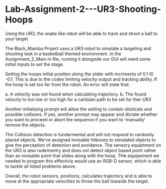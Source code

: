 # Lab-Assignment-2---UR3-Shooting-Hoops
Using the UR3, the snake like robot will be able to track and shoot a ball to your target. 

The Black_Mamba Project uses a UR3 robot to simulate a targeting and shooting task in a basketball themed environment. 
In the Assignment_2_Main.m file, running it alongside our GUI will need some initial inputs to set the stage.

Setting the hoops initial position along the slider with incriments of 0.1 t0 -0.1. This is due to the codes limiting velocity output and tracking ability. If the hoop is set too far from the robot. An error will state that:

a. A velocity was not found when calculating trajectory.
b. The found velocity to too low or too high for a cartisian path to be set for ther UR3

Another initialising prompt will allow the setting to contain obsticals and possible collisons. If yes, another prompt may appear and dictate whether you want to proceed or abort the sequence if you want to 'manually' remove the objects. 

The Collision detection is fundermental and will not respond to randomly placed objects. We've assigned invisable hitboxes to simulated objects to give the perception of detection and avoidance.
The sensory equiptment on the UR3 is also rudementry and does not detect object based point rather than an invisable point that slides along with the hoop.
THe equipement we needed to program this effectivly would use an RGB-D sensor, which is able to tackle all listed problems above. 

Overall, the robot sensors, positions, calculates trajectory and is able to move at the appropriate velocities to throw the ball towards the target. 

